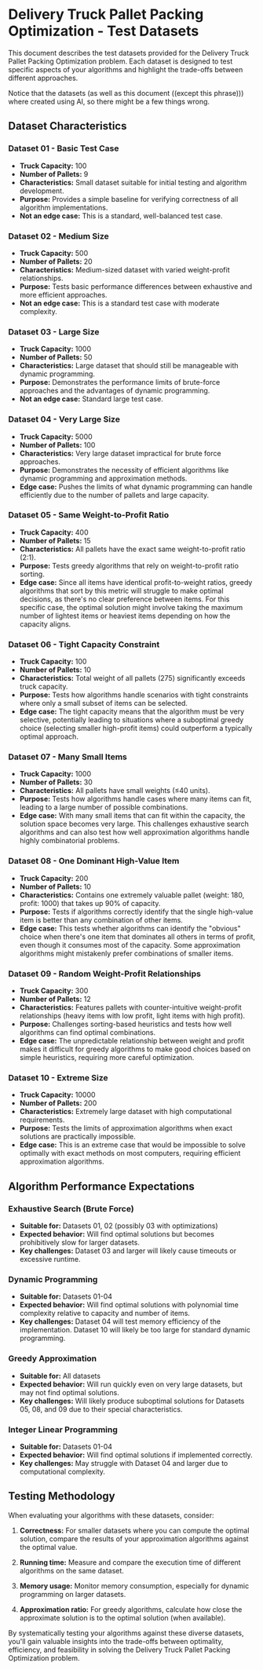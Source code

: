 # Delivery Truck Pallet Packing Optimization - Test Datasets

This document describes the test datasets provided for the Delivery Truck Pallet Packing Optimization problem. Each dataset is designed to test specific aspects of your algorithms and highlight the trade-offs between different approaches.

Notice that the datasets (as well as this document ((except this phrase))) where created using AI, so there might be a few things wrong.

## Dataset Characteristics

### Dataset 01 - Basic Test Case
- **Truck Capacity:** 100
- **Number of Pallets:** 9
- **Characteristics:** Small dataset suitable for initial testing and algorithm development.
- **Purpose:** Provides a simple baseline for verifying correctness of all algorithm implementations.
- **Not an edge case:** This is a standard, well-balanced test case.

### Dataset 02 - Medium Size
- **Truck Capacity:** 500
- **Number of Pallets:** 20
- **Characteristics:** Medium-sized dataset with varied weight-profit relationships.
- **Purpose:** Tests basic performance differences between exhaustive and more efficient approaches.
- **Not an edge case:** This is a standard test case with moderate complexity.

### Dataset 03 - Large Size
- **Truck Capacity:** 1000
- **Number of Pallets:** 50
- **Characteristics:** Large dataset that should still be manageable with dynamic programming.
- **Purpose:** Demonstrates the performance limits of brute-force approaches and the advantages of dynamic programming.
- **Not an edge case:** Standard large test case.

### Dataset 04 - Very Large Size
- **Truck Capacity:** 5000
- **Number of Pallets:** 100
- **Characteristics:** Very large dataset impractical for brute force approaches.
- **Purpose:** Demonstrates the necessity of efficient algorithms like dynamic programming and approximation methods.
- **Edge case:** Pushes the limits of what dynamic programming can handle efficiently due to the number of pallets and large capacity.

### Dataset 05 - Same Weight-to-Profit Ratio
- **Truck Capacity:** 400
- **Number of Pallets:** 15
- **Characteristics:** All pallets have the exact same weight-to-profit ratio (2:1).
- **Purpose:** Tests greedy algorithms that rely on weight-to-profit ratio sorting.
- **Edge case:** Since all items have identical profit-to-weight ratios, greedy algorithms that sort by this metric will struggle to make optimal decisions, as there's no clear preference between items. For this specific case, the optimal solution might involve taking the maximum number of lightest items or heaviest items depending on how the capacity aligns.

### Dataset 06 - Tight Capacity Constraint
- **Truck Capacity:** 100
- **Number of Pallets:** 10
- **Characteristics:** Total weight of all pallets (275) significantly exceeds truck capacity.
- **Purpose:** Tests how algorithms handle scenarios with tight constraints where only a small subset of items can be selected.
- **Edge case:** The tight capacity means that the algorithm must be very selective, potentially leading to situations where a suboptimal greedy choice (selecting smaller high-profit items) could outperform a typically optimal approach.

### Dataset 07 - Many Small Items
- **Truck Capacity:** 1000
- **Number of Pallets:** 30
- **Characteristics:** All pallets have small weights (≤40 units).
- **Purpose:** Tests how algorithms handle cases where many items can fit, leading to a large number of possible combinations.
- **Edge case:** With many small items that can fit within the capacity, the solution space becomes very large. This challenges exhaustive search algorithms and can also test how well approximation algorithms handle highly combinatorial problems.

### Dataset 08 - One Dominant High-Value Item
- **Truck Capacity:** 200
- **Number of Pallets:** 10
- **Characteristics:** Contains one extremely valuable pallet (weight: 180, profit: 1000) that takes up 90% of capacity.
- **Purpose:** Tests if algorithms correctly identify that the single high-value item is better than any combination of other items.
- **Edge case:** This tests whether algorithms can identify the "obvious" choice when there's one item that dominates all others in terms of profit, even though it consumes most of the capacity. Some approximation algorithms might mistakenly prefer combinations of smaller items.

### Dataset 09 - Random Weight-Profit Relationships
- **Truck Capacity:** 300
- **Number of Pallets:** 12
- **Characteristics:** Features pallets with counter-intuitive weight-profit relationships (heavy items with low profit, light items with high profit).
- **Purpose:** Challenges sorting-based heuristics and tests how well algorithms can find optimal combinations.
- **Edge case:** The unpredictable relationship between weight and profit makes it difficult for greedy algorithms to make good choices based on simple heuristics, requiring more careful optimization.

### Dataset 10 - Extreme Size
- **Truck Capacity:** 10000
- **Number of Pallets:** 200
- **Characteristics:** Extremely large dataset with high computational requirements.
- **Purpose:** Tests the limits of approximation algorithms when exact solutions are practically impossible.
- **Edge case:** This is an extreme case that would be impossible to solve optimally with exact methods on most computers, requiring efficient approximation algorithms.

## Algorithm Performance Expectations

### Exhaustive Search (Brute Force)
- **Suitable for:** Datasets 01, 02 (possibly 03 with optimizations)
- **Expected behavior:** Will find optimal solutions but becomes prohibitively slow for larger datasets.
- **Key challenges:** Dataset 03 and larger will likely cause timeouts or excessive runtime.

### Dynamic Programming
- **Suitable for:** Datasets 01-04
- **Expected behavior:** Will find optimal solutions with polynomial time complexity relative to capacity and number of items.
- **Key challenges:** Dataset 04 will test memory efficiency of the implementation. Dataset 10 will likely be too large for standard dynamic programming.

### Greedy Approximation
- **Suitable for:** All datasets
- **Expected behavior:** Will run quickly even on very large datasets, but may not find optimal solutions.
- **Key challenges:** Will likely produce suboptimal solutions for Datasets 05, 08, and 09 due to their special characteristics.

### Integer Linear Programming
- **Suitable for:** Datasets 01-04
- **Expected behavior:** Will find optimal solutions if implemented correctly.
- **Key challenges:** May struggle with Dataset 04 and larger due to computational complexity.

## Testing Methodology

When evaluating your algorithms with these datasets, consider:

1. **Correctness:** For smaller datasets where you can compute the optimal solution, compare the results of your approximation algorithms against the optimal value.

2. **Running time:** Measure and compare the execution time of different algorithms on the same dataset.

3. **Memory usage:** Monitor memory consumption, especially for dynamic programming on larger datasets.

4. **Approximation ratio:** For greedy algorithms, calculate how close the approximate solution is to the optimal solution (when available).

By systematically testing your algorithms against these diverse datasets, you'll gain valuable insights into the trade-offs between optimality, efficiency, and feasibility in solving the Delivery Truck Pallet Packing Optimization problem.